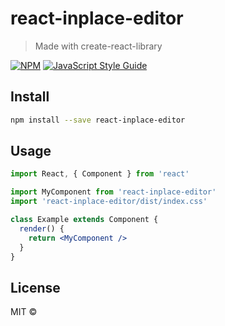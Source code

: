 # react-inplace-editor

> Made with create-react-library

[![NPM](https://img.shields.io/npm/v/react-inplace-editor.svg)](https://www.npmjs.com/package/react-inplace-editor) [![JavaScript Style Guide](https://img.shields.io/badge/code_style-standard-brightgreen.svg)](https://standardjs.com)

## Install

```bash
npm install --save react-inplace-editor
```

## Usage

```jsx
import React, { Component } from 'react'

import MyComponent from 'react-inplace-editor'
import 'react-inplace-editor/dist/index.css'

class Example extends Component {
  render() {
    return <MyComponent />
  }
}
```

## License

MIT © [](https://github.com/)
